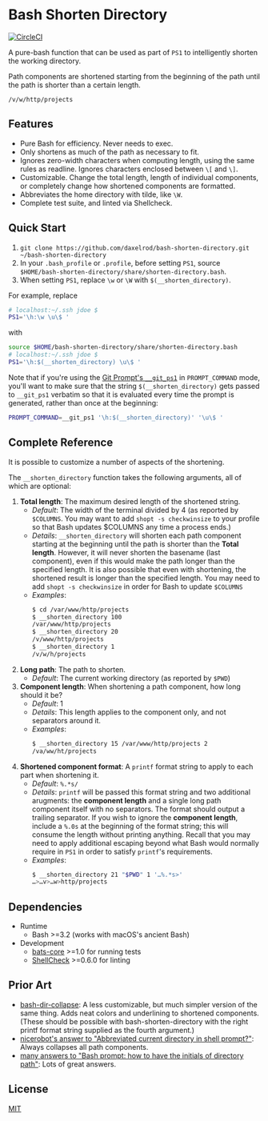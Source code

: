 # Bash Shorten Directory

[![CircleCI](https://circleci.com/gh/daxelrod/bash-shorten-directory.svg?style=svg)](https://circleci.com/gh/daxelrod/bash-shorten-directory)

A pure-bash function that can be used as part of `PS1` to intelligently shorten
the working directory.

Path components are shortened starting from the beginning of the path until the
path is shorter than a certain length.

```
/v/w/http/projects
```

## Features

* Pure Bash for efficiency. Never needs to exec.
* Only shortens as much of the path as necessary to fit.
* Ignores zero-width characters when computing length, using the same rules as readline. Ignores characters enclosed between `\[` and `\]`.
* Customizable. Change the total length, length of individual components, or completely change how shortened components are formatted.
* Abbreviates the home directory with tilde, like `\W`.
* Complete test suite, and linted via Shellcheck.


## Quick Start

1. `git clone https://github.com/daxelrod/bash-shorten-directory.git ~/bash-shorten-directory`
2. In your `.bash_profile` or `.profile`, before setting `PS1`, source `$HOME/bash-shorten-directory/share/shorten-directory.bash`.
3. When setting `PS1`, replace `\w` or `\W` with `$(__shorten_directory)`.

For example, replace
```bash
# localhost:~/.ssh jdoe $
PS1='\h:\w \u\$ '
```

with
```bash
source $HOME/bash-shorten-directory/share/shorten-directory.bash
# localhost:~/.ssh jdoe $
PS1='\h:$(__shorten_directory) \u\$ '
```

Note that if you're using the [Git Prompt's `__git_ps1`](https://github.com/git/git/blob/master/contrib/completion/git-prompt.sh) in `PROMPT_COMMAND` mode, you'll want to make sure that the string `$(__shorten_directory)` gets passed to `__git_ps1` verbatim so that it is evaluated every time the prompt is generated, rather than once at the beginning:
```bash
PROMPT_COMMAND=__git_ps1 '\h:$(__shorten_directory)' '\u\$ '
```

## Complete Reference

It is possible to customize a number of aspects of the shortening.

The `__shorten_directory` function takes the following arguments, all of which are optional:

1. **Total length**: The maximum desired length of the shortened string.
    * *Default*: The width of the terminal divided by 4 (as reported by `$COLUMNS`. You may want to add `shopt -s checkwinsize` to your profile so that Bash updates $COLUMNS any time a process ends.)
    * *Details*: `__shorten_directory` will shorten each path component starting at the beginning until the path is shorter than the **Total length**. However, it will never shorten the basename (last component), even if this would make the path longer than the specified length. It is also possible that even with shortening, the shortened result is longer than the specified length. You may need to add `shopt -s checkwinsize` in order for Bash to update `$COLUMNS`
    * *Examples*:
        ```bash
        $ cd /var/www/http/projects
        $ __shorten_directory 100
        /var/www/http/projects
        $ __shorten_directory 20
        /v/www/http/projects
        $ __shorten_directory 1
        /v/w/h/projects
        ```
1. **Long path**: The path to shorten.
    * *Default*: The current working directory (as reported by `$PWD`)
1. **Component length**: When shortening a path component, how long should it be?
    * *Default*: 1
    * *Details*: This length applies to the component only, and not separators around it.
    * *Examples*:
        ```bash
        $ __shorten_directory 15 /var/www/http/projects 2
        /va/ww/ht/projects
        ```
1. **Shortened component format**: A `printf` format string to apply to each part when shortening it.
    * *Default*: `%.*s/`
    * *Details*: `printf` will be passed this format string and two additional arugments: the **component length** and a single long path component itself with no separators. The format should output a trailing separator. If you wish to ignore the **component length**, include a `%.0s` at the beginning of the format string; this will consume the length without printing anything. Recall that you may need to apply additional escaping beyond what Bash would normally require in `PS1` in order to satisfy `printf`'s requirements.
    * *Examples*:
        ```bash
        $ __shorten_directory 21 "$PWD" 1 '…%.*s>'
        …>…v>…w>http/projects
        ```

## Dependencies

* Runtime
  * Bash >=3.2 (works with macOS's ancient Bash)
* Development
  * [bats-core](https://github.com/bats-core/bats-core) >=1.0 for running tests
  * [ShellCheck](https://www.shellcheck.net/) >=0.6.0 for linting

## Prior Art
* [bash-dir-collapse](https://github.com/jkern888/bash-dir-collapse): A less customizable, but much simpler version of the same thing. Adds neat colors and underlining to shortened components. (These should be possible with bash-shorten-directory with the right printf format string supplied as the fourth argument.)
* [nicerobot's answer to "Abbreviated current directory in shell prompt?"](https://unix.stackexchange.com/questions/26844/abbreviated-current-directory-in-shell-prompt): Always collapses all path components.
* [many answers to "Bash prompt: how to have the initials of directory path"](https://superuser.com/questions/180257/bash-prompt-how-to-have-the-initials-of-directory-path): Lots of great answers.

## License
[MIT](LICENSE)
